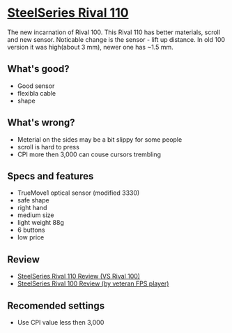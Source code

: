 # [SteelSeries Rival 110](https://steelseries.com/gaming-mice/rival-110)

The new incarnation of Rival 100. This Rival 110 has better materials, scroll and new sensor. Noticable change is the sensor - lift up distance. In old 100 version it was high(about 3 mm), newer one has ~1.5 mm.

## What's good?
- Good sensor
- flexibla cable
- shape

## What's wrong?
- Meterial on the sides may be a bit slippy for some people
- scroll is hard to press
- CPI more then 3,000 can couse cursors trembling

## Specs and features
- TrueMove1 optical sensor (modified 3330)
- safe shape
- right hand
- medium size
- light weight 88g
- 6 buttons
- low price

## Review
- [SteelSeries Rival 110 Review (VS Rival 100)](https://youtu.be/b1sHUySB5yA)
- [SteelSeries Rival 100 Review (by veteran FPS player)](https://youtu.be/soSuG9fmIR4)

## Recomended settings
- Use CPI value less then 3,000
